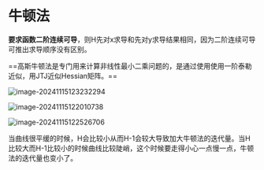 # 牛顿法

**要求函数二阶连续可导**，则H先对x求导和先对y求导结果相同，因为二阶连续可导可推出求导顺序没有区别。

==高斯牛顿法是专门用来计算非线性最小二乘问题的，是通过使用使用一阶泰勒近似，用JTJ近似Hessian矩阵。==

![image-20241115123232294](C:\Users\28609\AppData\Roaming\Typora\typora-user-images\image-20241115123232294.png)

![image-20241115122010738](C:\Users\28609\AppData\Roaming\Typora\typora-user-images\image-20241115122010738.png)

![image-20241115122526706](C:\Users\28609\AppData\Roaming\Typora\typora-user-images\image-20241115122526706.png)

当曲线很平缓的时候，H会比较小从而H-1会较大导致加大牛顿法的迭代量。当H比较大而H-1比较小的时候曲线比较陡峭，这个时候要走得小心一点慢一点，牛顿法的迭代量也变小了。

